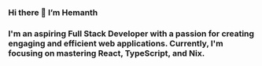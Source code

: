### Hi there 👋  I’m Hemanth
### I'm an aspiring Full Stack Developer with a passion for creating engaging and efficient web applications. Currently, I'm focusing on mastering React, TypeScript, and Nix.
